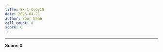 ```yaml
---
title: Ex-1-Copy18
date: 2025-04-21
author: Your Name
cell_count: 0
score: 0
---
```




---
**Score: 0**